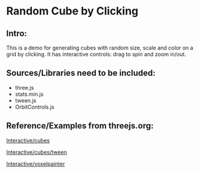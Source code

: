 Random Cube by Clicking
=====
Intro:
-----
This is a demo for generating cubes with random size, scale and color on a grid by clicking. It has interactive controls: drag to spin and zoom in/out. 

Sources/Libraries need to be included:
-----
- three.js
- stats.min.js
- tween.js
- OrbitControls.js

Reference/Examples from threejs.org:
-----
[Interactive/cubes](https://threejs.org/examples/#canvas_interactive_cubes)

[Interactive/cubes/tween](https://threejs.org/examples/#canvas_interactive_cubes_tween)

[Interactive/voxelpainter](https://threejs.org/examples/#canvas_interactive_voxelpainter) 




